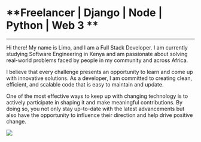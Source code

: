 # **Freelancer | Django | Node | Python | Web 3 **
___

Hi there! My name is Limo, and I am a Full Stack Developer. I am currently studying Software Engineering in Kenya and am passionate about solving real-world problems faced by people in my community and across Africa.

I believe that every challenge presents an opportunity to learn and come up with innovative solutions. As a developer, I am committed to creating clean, efficient, and scalable code that is easy to maintain and update.


One of the most effective ways to keep up with changing technology is to actively participate in shaping it and make meaningful contributions. By doing so, you not only stay up-to-date with the latest advancements but also have the opportunity to influence their direction and help drive positive change.




![](https://www.google.com/url?sa=i&url=https%3A%2F%2Fgiphy.com%2Fexplore%2Fcoding&psig=AOvVaw1RSFmT3eT_L9y0rGULVk53&ust=1680670602558000&source=images&cd=vfe&ved=0CA8QjRxqFwoTCOCzpoC4j_4CFQAAAAAdAAAAABAE)
